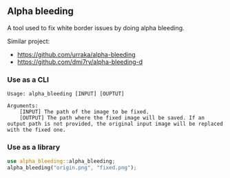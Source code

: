 ## Alpha bleeding

A tool used to fix white border issues by doing alpha bleeding.

Similar project: 
 - https://github.com/urraka/alpha-bleeding
 - https://github.com/dmi7ry/alpha-bleeding-d

### Use as a CLI

```
Usage: alpha_bleeding [INPUT] [OUPTUT]

Arguments:
    [INPUT] The path of the image to be fixed.
    [OUTPUT] The path where the fixed image will be saved. If an output path is not provided, the original input image will be replaced with the fixed one.
```

### Use as a library

```rs
use alpha_bleeding::alpha_bleeding;
alpha_bleeding("origin.png", "fixed.png");
```